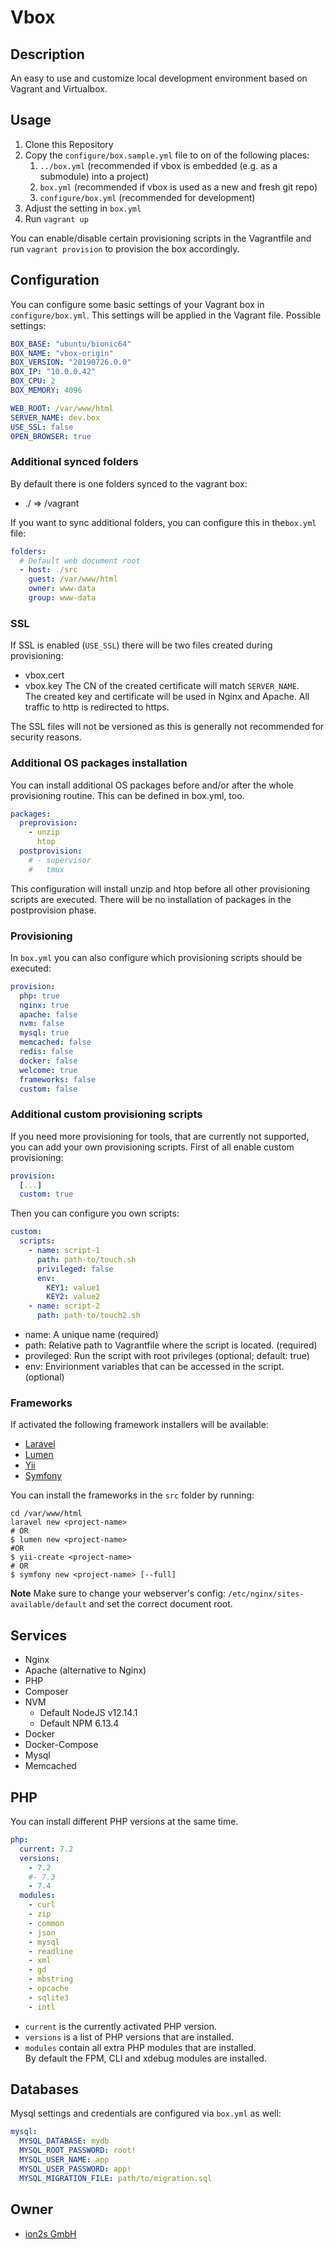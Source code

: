 # Vbox

## Description
An easy to use and customize local development environment based on Vagrant and
Virtualbox.

## Usage
1. Clone this Repository
1. Copy the `configure/box.sample.yml` file to on of the following places:
    1. `../box.yml` (recommended if vbox is embedded (e.g. as a submodule) into a project)
    1. `box.yml` (recommended if vbox is used as a new and fresh git repo)
    1. `configure/box.yml` (recommended for development)
1. Adjust the setting in `box.yml`
1. Run `vagrant up`

You can enable/disable certain provisioning scripts in the Vagrantfile and run `vagrant provision`
to provision the box accordingly.

## Configuration
You can configure some basic settings of your Vagrant box in `configure/box.yml`.
This settings will be applied in the Vagrant file.
Possible settings:
```yaml
BOX_BASE: "ubuntu/bionic64"
BOX_NAME: "vbox-origin"
BOX_VERSION: "20190726.0.0"
BOX_IP: "10.0.0.42"
BOX_CPU: 2
BOX_MEMORY: 4096

WEB_ROOT: /var/www/html
SERVER_NAME: dev.box
USE_SSL: false
OPEN_BROWSER: true
```

### Additional synced folders
By default there is one folders synced to the vagrant box:
* ./ => /vagrant

If you want to sync additional folders, you can configure this in the`box.yml` file:
```yaml
folders:
  # Default web document root
  - host: ./src
    guest: /var/www/html
    owner: www-data
    group: www-data
```

### SSL
If SSL is enabled (`USE_SSL`) there will be two files created during provisioning:
* vbox.cert
* vbox.key
The CN of the created certificate will match `SERVER_NAME`.  
The created key and certificate will be used in Nginx and Apache. All traffic to http
is redirected to https.

The SSL files will not be versioned as this is generally not recommended for security
reasons.

### Additional OS packages installation
You can install additional OS packages before and/or after the whole provisioning
routine. This can be defined in box.yml, too.
```yaml
packages:
  preprovision:
    - unzip
      htop
  postprovision:
    # - supervisor
    #   tmux
```
This configuration will install unzip and htop before all other provisioning
scripts are executed. There will be no installation of packages in the postprovision
phase.

### Provisioning
In `box.yml` you can also configure which provisioning scripts should be executed:
```yaml
provision:
  php: true
  nginx: true
  apache: false
  nvm: false
  mysql: true
  memcached: false
  redis: false
  docker: false
  welcome: true
  frameworks: false
  custom: false
```

### Additional custom provisioning scripts
If you need more provisioning for tools, that are currently not supported,
you can add your own provisioning scripts.
First of all enable custom provisioning:

```yaml
provision:
  [...]
  custom: true
```

Then you can configure you own scripts:
```yaml
custom:
  scripts:
    - name: script-1
      path: path-to/touch.sh
      privileged: false
      env:
        KEY1: value1
        KEY2: value2
    - name: script-2
      path: path-to/touch2.sh
```

- name: A unique name (required)
- path: Relative path to Vagrantfile where the script is located. (required)
- provileged: Run the script with root privileges (optional; default: true)
- env: Envirionment variables that can be accessed in the script. (optional)

### Frameworks
If activated the following framework installers will be available:
* [Laravel](https://laravel.com/)
* [Lumen](https://lumen.laravel.com/)
* [Yii](https://www.yiiframework.com/)
* [Symfony](https://symfony.com/)

You can install the frameworks in the `src` folder by running:
```shell script
cd /var/www/html
laravel new <project-name>
# OR
$ lumen new <project-name>
#OR
$ yii-create <project-name>
# OR
$ symfony new <project-name> [--full]
```
**Note**
Make sure to change your webserver's config: `/etc/nginx/sites-available/default`
and set the correct document root.

## Services
* Nginx
* Apache (alternative to Nginx)
* PHP
* Composer
* NVM
  * Default NodeJS v12.14.1
  * Default NPM 6.13.4
* Docker
* Docker-Compose
* Mysql
* Memcached

## PHP
You can install different PHP versions at the same time.
```yaml
php:
  current: 7.2
  versions:
    - 7.2
    #- 7.3
    - 7.4
  modules:
    - curl
    - zip
    - common
    - json
    - mysql
    - readline
    - xml
    - gd
    - mbstring
    - opcache
    - sqlite3
    - intl
```
* `current` is the currently activated PHP version.
* `versions` is a list of PHP versions that are installed.
* `modules` contain all extra PHP modules that are installed.  
By default the FPM, CLI and xdebug modules are installed.

## Databases
Mysql settings and credentials are configured via `box.yml` as well:
```yaml
mysql:
  MYSQL_DATABASE: mydb
  MYSQL_ROOT_PASSWORD: root!
  MYSQL_USER_NAME: app
  MYSQL_USER_PASSWORD: app!
  MYSQL_MIGRATION_FILE: path/to/migration.sql
```

## Owner
* [ion2s GmbH](http://www.ion2s.com)
